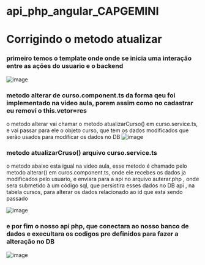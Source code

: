# api_php_angular_CAPGEMINI
# Corrigindo o metodo atualizar 

### primeiro temos o template onde onde se inicia uma interação entre as ações do usuario e o backend

![image](https://github.com/Jairo-GitHub-Principal/api_php_angular_CAPGEMINI/assets/106206316/5c184d8b-35d5-410a-a9a0-0535559c7354)
  
  
  
  ### metodo alterar de curso.component.ts da forma qeu foi implementado na video aula, porem assim como no cadastrar eu removi o this.vetor=res
  
  o metodo alterar vai chamar o metodo atualizarCurso() em curso.service.ts, e vai passar para ele o objeto curso, que tem os dados modificados que serão usados para modificar os dados no DB
  ![image](https://github.com/Jairo-GitHub-Principal/api_php_angular_CAPGEMINI/assets/106206316/475a13e4-a213-4f7b-851e-929dd3d174ff)
  
  ### metodo atualizarCruso() arquivo curso.service.ts
  o metodo abaixo esta igual na video aula, esse metodo é chamado pelo metodo alterar() em curos.component.ts, onde ele recebes os dados 
  ja modificados pelo usuario, e enviara para a api no arquivo auterar.php , onde sera submetido à um código sql, que persistira esses dados no DB api , na tabela cursos, para alterar os dados relacionado ao id que esta sendo passado
  
  ![image](https://github.com/Jairo-GitHub-Principal/api_php_angular_CAPGEMINI/assets/106206316/5aaa4aa0-778d-49df-bb74-ad63223db4fe)

  ### e por fim o nosso api php, que conectara ao nosso banco de dados e execultara  os codigos pre definidos para fazer a alteração no DB
  
  ![image](https://github.com/Jairo-GitHub-Principal/api_php_angular_CAPGEMINI/assets/106206316/bd3535d7-dbb7-4b7c-a4d2-b7b5ee6d95b7)


  
  
  
